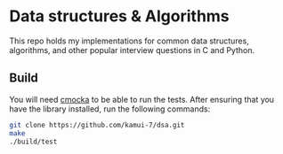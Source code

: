 # Data structures & Algorithms
This repo holds my implementations for common data structures, algorithms, and other popular interview questions in C and Python.

## Build
You will need [cmocka](https://cmocka.org/) to be able to run the tests. After ensuring that you have the library installed, run the following commands:
```sh
git clone https://github.com/kamui-7/dsa.git
make
./build/test
````
